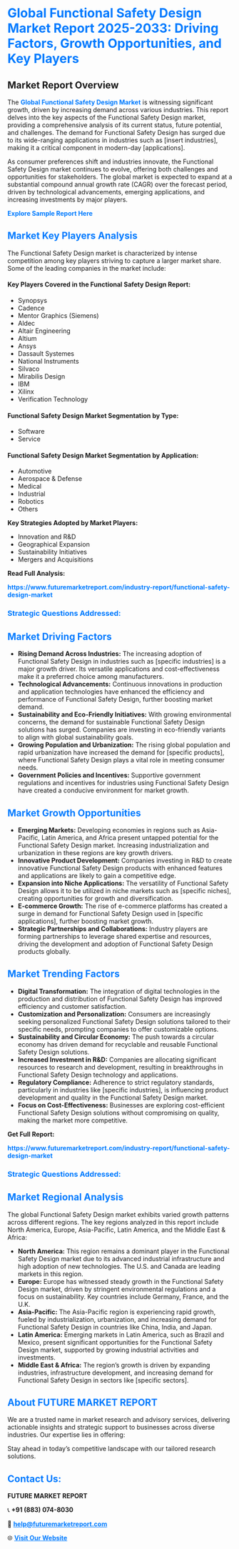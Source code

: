 <h1 style="color: #007BFF;">Global Functional Safety Design Market Report 2025-2033: Driving Factors, Growth Opportunities, and Key Players</h1>

<section id="overview">
<h2>Market Report Overview</h2>
<p>The <a href="https://www.futuremarketreport.com/industry-report/functional-safety-design-market" style="color: #007BFF; text-decoration: none;"><strong>Global Functional Safety Design Market</strong></a> is witnessing significant growth, driven by increasing demand across various industries. This report delves into the key aspects of the Functional Safety Design market, providing a comprehensive analysis of its current status, future potential, and challenges. The demand for Functional Safety Design has surged due to its wide-ranging applications in industries such as [insert industries], making it a critical component in modern-day [applications].</p>
<p>As consumer preferences shift and industries innovate, the Functional Safety Design market continues to evolve, offering both challenges and opportunities for stakeholders. The global market is expected to expand at a substantial compound annual growth rate (CAGR) over the forecast period, driven by technological advancements, emerging applications, and increasing investments by major players.</p>
</section>

<section id="overview">
<p><a href="https://www.futuremarketreport.com/request-sample/reportId=45590" style="color: #007BFF; text-decoration: none;"><strong>Explore Sample Report Here</strong></a></p>
</section>

<section id="key-players">
<h2 style="color: #007BFF;">Market Key Players Analysis</h2>
<p>The Functional Safety Design market is characterized by intense competition among key players striving to capture a larger market share. Some of the leading companies in the market include:</p>
<h4>Key Players Covered in the Functional Safety Design Report:</h4>
<ul><li>Synopsys</li><li>Cadence</li><li>Mentor Graphics (Siemens)</li><li>Aldec</li><li>Altair Engineering</li><li>Altium</li><li>Ansys</li><li>Dassault Systemes</li><li>National Instruments</li><li>Silvaco</li><li>Mirabilis Design</li><li>IBM</li><li>Xilinx</li><li>Verification Technology</li></ul>
<h4>Functional Safety Design Market Segmentation by Type:</h4>
<ul><li>Software</li><li>Service</li></ul>

<h4>Functional Safety Design Market Segmentation by Application:</h4>
<ul><li>Automotive</li><li>Aerospace &amp; Defense</li><li>Medical</li><li>Industrial</li><li>Robotics</li><li>Others</li></ul>
<p><strong>Key Strategies Adopted by Market Players:</strong></p>
<ul>
<li>Innovation and R&D</li>
<li>Geographical Expansion</li>
<li>Sustainability Initiatives</li>
<li>Mergers and Acquisitions</li>
</ul>
</section>

<section>
<p><strong>Read Full Analysis: </strong></p><a href="https://www.futuremarketreport.com/industry-report/functional-safety-design-market" style="color: #007BFF; text-decoration: none;"><strong>https://www.futuremarketreport.com/industry-report/functional-safety-design-market</strong></a>
<h3 style="color: #007BFF;">Strategic Questions Addressed:</h3>
</section>

<section id="driving-factors">
<h2 style="color: #007BFF;">Market Driving Factors</h2>
<ul>
<li><strong>Rising Demand Across Industries:</strong> The increasing adoption of Functional Safety Design in industries such as [specific industries] is a major growth driver. Its versatile applications and cost-effectiveness make it a preferred choice among manufacturers.</li>
<li><strong>Technological Advancements:</strong> Continuous innovations in production and application technologies have enhanced the efficiency and performance of Functional Safety Design, further boosting market demand.</li>
<li><strong>Sustainability and Eco-Friendly Initiatives:</strong> With growing environmental concerns, the demand for sustainable Functional Safety Design solutions has surged. Companies are investing in eco-friendly variants to align with global sustainability goals.</li>
<li><strong>Growing Population and Urbanization:</strong> The rising global population and rapid urbanization have increased the demand for [specific products], where Functional Safety Design plays a vital role in meeting consumer needs.</li>
<li><strong>Government Policies and Incentives:</strong> Supportive government regulations and incentives for industries using Functional Safety Design have created a conducive environment for market growth.</li>
</ul>
</section>

<section id="growth-opportunities">
<h2 style="color: #007BFF;">Market Growth Opportunities</h2>
<ul>
<li><strong>Emerging Markets:</strong> Developing economies in regions such as Asia-Pacific, Latin America, and Africa present untapped potential for the Functional Safety Design market. Increasing industrialization and urbanization in these regions are key growth drivers.</li>
<li><strong>Innovative Product Development:</strong> Companies investing in R&D to create innovative Functional Safety Design products with enhanced features and applications are likely to gain a competitive edge.</li>
<li><strong>Expansion into Niche Applications:</strong> The versatility of Functional Safety Design allows it to be utilized in niche markets such as [specific niches], creating opportunities for growth and diversification.</li>
<li><strong>E-commerce Growth:</strong> The rise of e-commerce platforms has created a surge in demand for Functional Safety Design used in [specific applications], further boosting market growth.</li>
<li><strong>Strategic Partnerships and Collaborations:</strong> Industry players are forming partnerships to leverage shared expertise and resources, driving the development and adoption of Functional Safety Design products globally.</li>
</ul>
</section>

<section id="trending-factors">
<h2 style="color: #007BFF;">Market Trending Factors</h2>
<ul>
<li><strong>Digital Transformation:</strong> The integration of digital technologies in the production and distribution of Functional Safety Design has improved efficiency and customer satisfaction.</li>
<li><strong>Customization and Personalization:</strong> Consumers are increasingly seeking personalized Functional Safety Design solutions tailored to their specific needs, prompting companies to offer customizable options.</li>
<li><strong>Sustainability and Circular Economy:</strong> The push towards a circular economy has driven demand for recyclable and reusable Functional Safety Design solutions.</li>
<li><strong>Increased Investment in R&D:</strong> Companies are allocating significant resources to research and development, resulting in breakthroughs in Functional Safety Design technology and applications.</li>
<li><strong>Regulatory Compliance:</strong> Adherence to strict regulatory standards, particularly in industries like [specific industries], is influencing product development and quality in the Functional Safety Design market.</li>
<li><strong>Focus on Cost-Effectiveness:</strong> Businesses are exploring cost-efficient Functional Safety Design solutions without compromising on quality, making the market more competitive.</li>
</ul>
</section>

<section>
<p><strong>Get Full Report: </strong></p><a href="https://www.futuremarketreport.com/industry-report/functional-safety-design-market" style="color: #007BFF; text-decoration: none;"><strong>https://www.futuremarketreport.com/industry-report/functional-safety-design-market</strong></a>
<h3 style="color: #007BFF;">Strategic Questions Addressed:</h3>
</section>


<section id="regional-analysis">
<h2 style="color: #007BFF;">Market Regional Analysis</h2>
<p>The global Functional Safety Design market exhibits varied growth patterns across different regions. The key regions analyzed in this report include North America, Europe, Asia-Pacific, Latin America, and the Middle East & Africa:</p>
<ul>
<li><strong>North America:</strong> This region remains a dominant player in the Functional Safety Design market due to its advanced industrial infrastructure and high adoption of new technologies. The U.S. and Canada are leading markets in this region.</li>
<li><strong>Europe:</strong> Europe has witnessed steady growth in the Functional Safety Design market, driven by stringent environmental regulations and a focus on sustainability. Key countries include Germany, France, and the U.K.</li>
<li><strong>Asia-Pacific:</strong> The Asia-Pacific region is experiencing rapid growth, fueled by industrialization, urbanization, and increasing demand for Functional Safety Design in countries like China, India, and Japan.</li>
<li><strong>Latin America:</strong> Emerging markets in Latin America, such as Brazil and Mexico, present significant opportunities for the Functional Safety Design market, supported by growing industrial activities and investments.</li>
<li><strong>Middle East & Africa:</strong> The region’s growth is driven by expanding industries, infrastructure development, and increasing demand for Functional Safety Design in sectors like [specific sectors].</li>
</ul>
</section>

<footer>
<h2 style="color: #007BFF;">About FUTURE MARKET REPORT</h2>
<p>We are a trusted name in market research and advisory services, delivering actionable insights and strategic support to businesses across diverse industries. Our expertise lies in offering:</p>

<p>Stay ahead in today’s competitive landscape with our tailored research solutions.</p>

<h2 style="color: #007BFF;">Contact Us:</h2>
<p><strong>FUTURE MARKET REPORT</strong></p>
<p>📞 <strong>+91 (883) 074-8030</strong></p>
<p>📧 <strong><a href="mailto:help@futuremarketreport.com" style="color: #007BFF;">help@futuremarketreport.com</a></strong></p>
<p>🌐 <strong><a href="https://www.futuremarketreport.com/" style="color: #007BFF;">Visit Our Website</a></strong></p>
</footer>